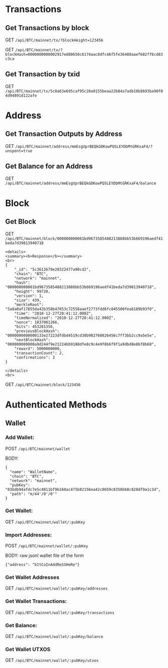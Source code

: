 # Transactions

## Get Transactions by block

GET `/api/BTC/mainnet/tx/?blockHeight=123456`

GET `/api/BTC/mainnet/tx/?blockHash=0000000000002917ed80650c6174aac8dfc46f5fe36480aaef682ff6cd83c3ca`

## Get Transaction by txid

GET `/api/BTC/mainnet/tx/5c8a63e695caf95c28a0155beaa22b84a7adb18b8693ba90f04d94891d122afe`

# Address

## Get Transaction Outputs by Address

GET `/api/BTC/mainnet/address/mmEsgUprBEQkGDKowPQSLEYDbMtGRKxaF4/?unspent=true`

## Get Balance for an Address

GET `/api/BTC/mainnet/address/mmEsgUprBEQkGDKowPQSLEYDbMtGRKxaF4/balance`

# Block

## Get Block

GET `/api/BTC/mainnet/block/000000000001bd9673585488213888bb53b669196aedf41beda7d39813940718`

```
<details>
<summary><b>Response</b></summary>
<br>
{
    "_id": "5c3612679e28322477a90cd2",
    "chain": "BTC",
    "network": "mainnet",
    "hash": "000000000001bd9673585488213888bb53b669196aedf41beda7d39813940718",
    "height": 99720,
    "version": 1,
    "size": 439,
    "merkleRoot": "5a8a0af17855da42b358b47053c72558aaef2773fdd6fc845500fea6189b93f0",
    "time": "2010-12-27T20:41:12.000Z",
    "timeNormalized": "2010-12-27T20:41:12.000Z",
    "nonce": 1837081266,
    "bits": 453281356,
    "previousBlockHash": "0000000000000133e27223dfdbd4519cd38b982760826456c7ff3bb2cc9a5e5e",
    "nextBlockHash": "000000000000a9d244f9e21224bb9188dfe8c9c4e9f8b6f9f1a9dbd8e8bf8b68",
    "reward": 5000000000,
    "transactionCount": 2,
    "confirmations": 3
}

</details>
<br>
```

GET `/api/BTC/mainnet/block/123456`

# Authenticated Methods
## Wallet

### Add Wallet:

POST `/api/BTC/mainnet/wallet`

BODY:
```
{
  "name": "WalletName",
  "chain": "BTC",
  "network": "mainnet",
  "pubKey": "03bdb94afdc7e5c4811bf9b160ac475b82156ea42c8659c8358b68c828df9a1c3d",
  "path": "m/44'/0'/0'"
}
```

### Get Wallet:

GET `/api/BTC/mainnet/wallet/:pubKey`

### Import Addresses:

POST `/api/BTC/mainnet/wallet/:pubKey`

BODY: raw jsonl wallet file of the form
```
{"address": "bItCoInAddReSSHeRe"}
```

### Get Wallet Addresses

GET `/api/BTC/mainnet/wallet/:pubKey/addresses`

### Get Wallet Transactions:

GET `/api/BTC/mainnet/wallet/:pubKey/transactions`

### Get Balance:

GET `/api/BTC/mainnet/wallet/:pubKey/balance`

### Get Wallet UTXOS

GET `/api/BTC/mainnet/wallet/:pubKey/utxos`
